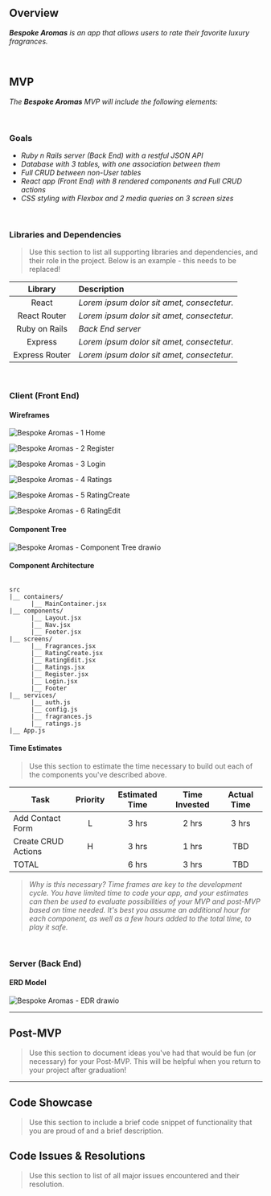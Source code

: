 ## Overview

_**Bespoke Aromas** is an app that allows users to rate their favorite luxury fragrances._

<br>

## MVP

_The **Bespoke Aromas** MVP will include the following elements:_

<br>

### Goals

- _Ruby n Rails server (Back End) with a restful JSON API_
- _Database with 3 tables, with one association between them_
- _Full CRUD between non-User tables_
- _React app (Front End) with 8 rendered components and Full CRUD actions_
- _CSS styling with Flexbox and 2 media queries on 3 screen sizes_

<br>

### Libraries and Dependencies

> Use this section to list all supporting libraries and dependencies, and their role in the project. Below is an example - this needs to be replaced!

|     Library      | Description                                |
| :--------------: | :----------------------------------------- |
|      React       | _Lorem ipsum dolor sit amet, consectetur._ |
|   React Router   | _Lorem ipsum dolor sit amet, consectetur._ |
|  Ruby on Rails   | _Back End server_ |
|     Express      | _Lorem ipsum dolor sit amet, consectetur._ |
|  Express Router  | _Lorem ipsum dolor sit amet, consectetur._ |

<br>

### Client (Front End)

#### Wireframes


![Bespoke Aromas - 1 Home](https://user-images.githubusercontent.com/83891591/135919644-ccf072e4-dbb8-4f9e-b659-5032e9b7fe1f.png)

![Bespoke Aromas - 2 Register](https://user-images.githubusercontent.com/83891591/135919949-2a3a356e-a628-4b52-ae69-dc2e2271eede.png)

![Bespoke Aromas - 3 Login](https://user-images.githubusercontent.com/83891591/135920123-41be15b9-7747-4cda-8e4f-1270c8f617ba.png)

![Bespoke Aromas - 4 Ratings](https://user-images.githubusercontent.com/83891591/135920235-c0469d73-b0e4-4f79-9b4e-7de90bd54a2b.png)

![Bespoke Aromas - 5 RatingCreate](https://user-images.githubusercontent.com/83891591/135920266-547dda4f-9313-41ea-85a5-f805b589abbe.png)

![Bespoke Aromas - 6 RatingEdit](https://user-images.githubusercontent.com/83891591/135920288-104a6104-32e4-4a01-a103-df8f1ff561e6.png)



#### Component Tree

![Bespoke Aromas - Component Tree drawio](https://user-images.githubusercontent.com/83891591/135920704-bfd3aaa7-6d31-4fbe-8f99-427075800065.png)

#### Component Architecture

```structure

src
|__ containers/
      |__ MainContainer.jsx
|__ components/      
      |__ Layout.jsx
      |__ Nav.jsx
      |__ Footer.jsx
|__ screens/
      |__ Fragrances.jsx
      |__ RatingCreate.jsx
      |__ RatingEdit.jsx
      |__ Ratings.jsx
      |__ Register.jsx
      |__ Login.jsx
      |__ Footer
|__ services/
      |__ auth.js
      |__ config.js
      |__ fragrances.js
      |__ ratings.js
|__ App.js

```

#### Time Estimates

> Use this section to estimate the time necessary to build out each of the components you've described above.

| Task                | Priority | Estimated Time | Time Invested | Actual Time |
| ------------------- | :------: | :------------: | :-----------: | :---------: |
| Add Contact Form    |    L     |     3 hrs      |     2 hrs     |    3 hrs    |
| Create CRUD Actions |    H     |     3 hrs      |     1 hrs     |     TBD     |
| TOTAL               |          |     6 hrs      |     3 hrs     |     TBD     |

> _Why is this necessary? Time frames are key to the development cycle. You have limited time to code your app, and your estimates can then be used to evaluate possibilities of your MVP and post-MVP based on time needed. It's best you assume an additional hour for each component, as well as a few hours added to the total time, to play it safe._

<br>

### Server (Back End)

#### ERD Model

![Bespoke Aromas - EDR drawio](https://user-images.githubusercontent.com/83891591/135920772-f2b075fe-7ac5-49bc-8371-2d3cd96a1b72.png)

---

## Post-MVP

> Use this section to document ideas you've had that would be fun (or necessary) for your Post-MVP. This will be helpful when you return to your project after graduation!

---

## Code Showcase

> Use this section to include a brief code snippet of functionality that you are proud of and a brief description.

## Code Issues & Resolutions

> Use this section to list of all major issues encountered and their resolution.
